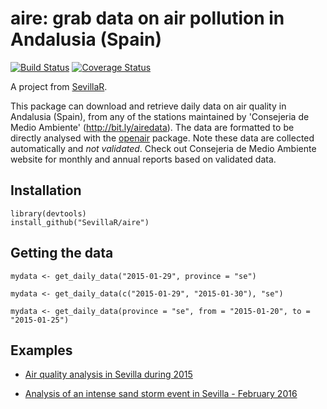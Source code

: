 # aire: grab data on air pollution in Andalusia (Spain)

[![Build Status](https://travis-ci.org/SevillaR/aire.svg?branch=master)](https://travis-ci.org/SevillaR/aire)
[![Coverage Status](https://img.shields.io/codecov/c/github/SevillaR/aire/master.svg)](https://codecov.io/github/SevillaR/aire?branch=master)

A project from [SevillaR](http://sevillarusers.wordpress.com).

This package can download and retrieve daily data on air quality in Andalusia (Spain), from any of the stations maintained by 'Consejeria de Medio Ambiente' (http://bit.ly/airedata). The data are formatted to be directly analysed with the [openair](https://cran.r-project.org/web/packages/openair/index.html) package. Note these data are collected automatically and *not validated*. Check out Consejeria de Medio Ambiente website for monthly and annual reports based on validated data.


## Installation

```
library(devtools)
install_github("SevillaR/aire")
```


## Getting the data

```
mydata <- get_daily_data("2015-01-29", province = "se")

mydata <- get_daily_data(c("2015-01-29", "2015-01-30"), "se")

mydata <- get_daily_data(province = "se", from = "2015-01-20", to = "2015-01-25")

```

## Examples 

- [Air quality analysis in Sevilla during 2015](http://sevillar.github.io/aire/Sevilla_2015.html)

- [Analysis of an intense sand storm event in Sevilla - February 2016](http://sevillar.github.io/aire/nubepolvo.html)

